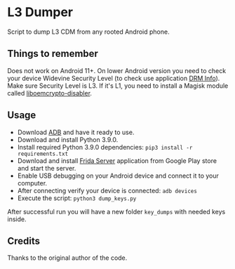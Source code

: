 # L3 Dumper

Script to dump L3 CDM from any rooted Android phone.

## Things to remember

Does not work on Android 11+. On lower Android version you need to check your device Widevine Security Level (to check use application [DRM Info](https://play.google.com/store/apps/details?id=com.androidfung.drminfo)). Make sure Security Level is L3. If it's L1, you need to install a Magisk module called [liboemcrypto-disabler](https://github.com/umylive/liboemcrypto-disabler).

## Usage

* Download [ADB](https://developer.android.com/studio/releases/platform-tools) and have it ready to use.
* Download and install Python 3.9.0.
* Install required Python 3.9.0 dependencies:
`pip3 install -r requirements.txt`
* Download and install [Frida Server](https://play.google.com/store/apps/details?id=me.shingle.fridaserver) application from Google Play store and start the server.
* Enable USB debugging on your Android device and connect it to your computer.
* After connecting verify your device is connected:
`adb devices`
* Execute the script:
`python3 dump_keys.py`

After successful run you will have a new folder `key_dumps` with needed keys inside.

## Credits

Thanks to the original author of the code.
